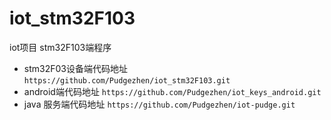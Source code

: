 # iot_stm32F103
iot项目  stm32F103端程序

* stm32F03设备端代码地址
  `https://github.com/Pudgezhen/iot_stm32F103.git`
* android端代码地址
  `https://github.com/Pudgezhen/iot_keys_android.git`
* java 服务端代码地址
  `https://github.com/Pudgezhen/iot-pudge.git`
